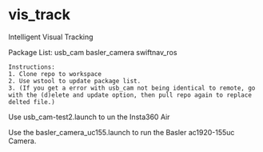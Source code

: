 # vis_track
Intelligent Visual Tracking

Package List:
usb_cam
basler_camera
swiftnav_ros
  
    
    Instructions:
    1. Clone repo to workspace
    2. Use wstool to update package list.
    3. (If you get a error with usb_cam not being identical to remote, go with the (d)elete and update option, then pull repo again to replace delted file.)
    
   Use usb_cam-test2.launch to un the Insta360 Air
    
   Use the basler_camera_uc155.launch to run the Basler ac1920-155uc Camera.
